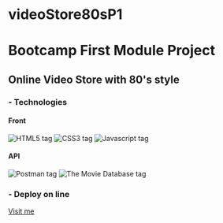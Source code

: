 # videoStore80sP1
<h1>Bootcamp First Module Project</h1>

<h2>Online Video Store with 80's style</h2>

<h3>- Technologies</h3>

<h4>Front</h4>

<img src="https://img.shields.io/badge/HTML5-E34F26?style=for-the-badge&logo=html5&logoColor=white&labelColor=101010" alt="HTML5 tag"></img>
<img src="https://img.shields.io/badge/CSS3-1572B6?style=for-the-badge&logo=css3&logoColor=white&labelColor=101010" alt="CSS3 tag"></img>
<img src="https://img.shields.io/badge/JavaScript-F7DF1E?style=for-the-badge&logo=javascript&logoColor=white&labelColor=101010" alt="Javascript tag"></img>

<h4>API</h4>

<img src="https://img.shields.io/badge/Postman-FF6C37?style=for-the-badge&logo=postman&logoColor=white&labelColor=101010" alt="Postman tag"></img>
<img src="https://img.shields.io/badge/The_Movie_Database-01D277?style=for-the-badge&logo=The%20Movie%20Database&logoColor=white&labelColor=101010" alt="The Movie Database tag"></img>

<h3>- Deploy on line</h3>
<a href="https://ssergiomc.github.io/videoStore80sP1/">Visit me</p>

